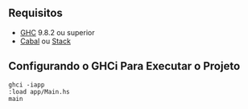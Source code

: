 ## Requisitos

- [GHC](https://www.haskell.org/ghc/) 9.8.2 ou superior
- [Cabal](https://www.haskell.org/cabal/) ou [Stack](https://docs.haskellstack.org/en/stable/README/)

## Configurando o GHCi Para Executar o Projeto
```
ghci -iapp
:load app/Main.hs
main
```

